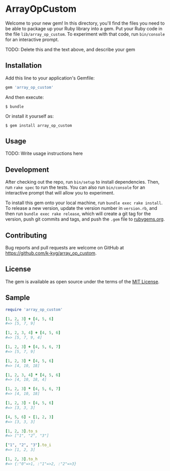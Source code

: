 # ArrayOpCustom

Welcome to your new gem! In this directory, you'll find the files you need to be able to package up your Ruby library into a gem. Put your Ruby code in the file `lib/array_op_custom`. To experiment with that code, run `bin/console` for an interactive prompt.

TODO: Delete this and the text above, and describe your gem

## Installation

Add this line to your application's Gemfile:

```ruby
gem 'array_op_custom'
```

And then execute:

    $ bundle

Or install it yourself as:

    $ gem install array_op_custom

## Usage

TODO: Write usage instructions here

## Development

After checking out the repo, run `bin/setup` to install dependencies. Then, run `rake spec` to run the tests. You can also run `bin/console` for an interactive prompt that will allow you to experiment.

To install this gem onto your local machine, run `bundle exec rake install`. To release a new version, update the version number in `version.rb`, and then run `bundle exec rake release`, which will create a git tag for the version, push git commits and tags, and push the `.gem` file to [rubygems.org](https://rubygems.org).

## Contributing

Bug reports and pull requests are welcome on GitHub at https://github.com/k-kyg/array_op_custom.

## License

The gem is available as open source under the terms of the [MIT License](https://opensource.org/licenses/MIT).

## Sample
```ruby
require 'array_op_custom'

[1, 2, 3] + [4, 5, 6]
#=> [5, 7, 9]

[1, 2, 3, 4] + [4, 5, 6]
#=> [5, 7, 9, 4]

[1, 2, 3] + [4, 5, 6, 7]
#=> [5, 7, 9]

[1, 2, 3] * [4, 5, 6]
#=> [4, 10, 18]

[1, 2, 3, 4] * [4, 5, 6]
#=> [4, 10, 18, 4]

[1, 2, 3] * [4, 5, 6, 7]
#=> [4, 10, 18]

[1, 2, 3] - [4, 5, 6]
#=> [3, 3, 3]

[4, 5, 6] - [1, 2, 3]
#=> [3, 3, 3]

[1, 2, 3].to_s
#=> ["1", "2", "3"]

["1", "2", "3"].to_i
#=> [1, 2, 3]

[1, 2, 3].to_h
#=> {:"0"=>1, :"1"=>2, :"2"=>3}
```
